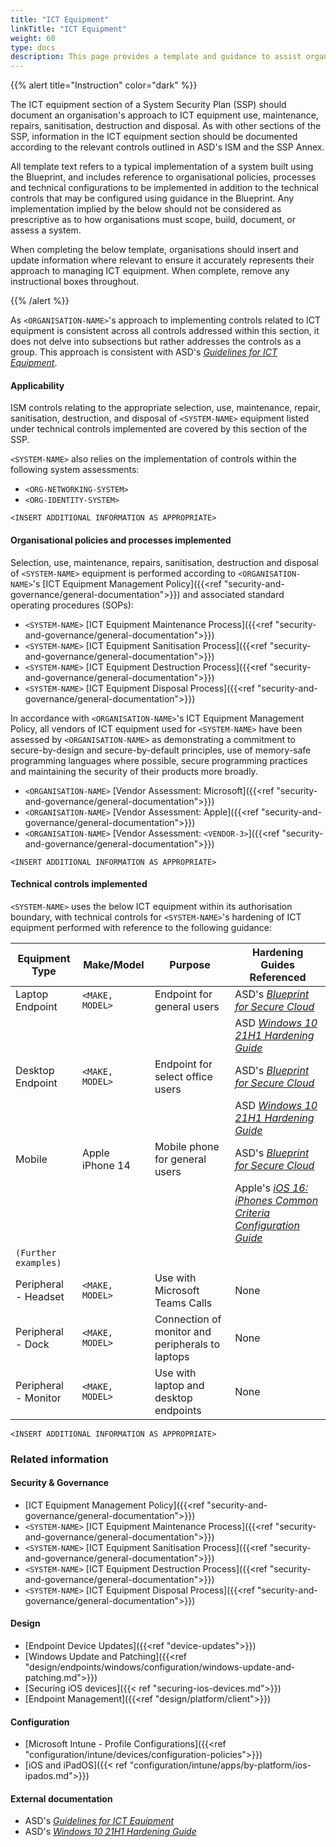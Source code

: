 ```yaml
---
title: "ICT Equipment"
linkTitle: "ICT Equipment"
weight: 60
type: docs
description: This page provides a template and guidance to assist organisations in documenting their approach to management of ICT equipment associated with their system(s) built on ASD's Blueprint for Secure Cloud.
---
```


{{% alert title="Instruction" color="dark" %}}

The ICT equipment section of a System Security Plan (SSP) should document an organisation's approach to ICT equipment use, maintenance, repairs, sanitisation, destruction and disposal. As with other sections of the SSP, information in the ICT equipment section should be documented according to the relevant controls outlined in ASD's ISM and the SSP Annex. 

All template text refers to a typical implementation of a system built using the Blueprint, and includes reference to organisational policies, processes and technical configurations to be implemented in addition to the technical controls that may be configured using guidance in the Blueprint. Any implementation implied by the below should not be considered as prescriptive as to how organisations must scope, build, document, or assess a system.

When completing the below template, organisations should insert and update information where relevant to ensure it accurately represents their approach to managing ICT equipment. When complete, remove any instructional boxes throughout. 

{{% /alert %}}

As `<ORGANISATION-NAME>`'s approach to implementing controls related to ICT equipment is consistent across all controls addressed within this section, it does not delve into subsections but rather addresses the controls as a group. This approach is consistent with ASD's [*Guidelines for ICT Equipment*](https://www.cyber.gov.au/resources-business-and-government/essential-cyber-security/ism/cyber-security-guidelines/guidelines-ict-equipment).

#### Applicability


ISM controls relating to the appropriate selection, use, maintenance, repair, sanitisation, destruction, and disposal of `<SYSTEM-NAME>` equipment listed under technical controls implemented are covered by this section of the SSP. 

`<SYSTEM-NAME>` also relies on the implementation of controls within the following system assessments:

* `<ORG-NETWORKING-SYSTEM>`
* `<ORG-IDENTITY-SYSTEM>`

`<INSERT ADDITIONAL INFORMATION AS APPROPRIATE>`

#### Organisational policies and processes implemented

Selection, use, maintenance, repairs, sanitisation, destruction and disposal of `<SYSTEM-NAME>` equipment is performed according to `<ORGANISATION-NAME>`'s [ICT Equipment Management Policy]({{<ref "security-and-governance/general-documentation">}}) and associated standard operating procedures (SOPs):
* `<SYSTEM-NAME>` [ICT Equipment Maintenance Process]({{<ref "security-and-governance/general-documentation">}})
* `<SYSTEM-NAME>` [ICT Equipment Sanitisation Process]({{<ref "security-and-governance/general-documentation">}})
* `<SYSTEM-NAME>` [ICT Equipment Destruction Process]({{<ref "security-and-governance/general-documentation">}})
* `<SYSTEM-NAME>` [ICT Equipment Disposal Process]({{<ref "security-and-governance/general-documentation">}})

In accordance with `<ORGANISATION-NAME>`'s ICT Equipment Management Policy, all vendors of ICT equipment used for `<SYSTEM-NAME>` have been assessed by `<ORGANISATION-NAME>` as demonstrating a commitment to secure-by-design and secure-by-default principles, use of memory-safe programming languages where possible, secure programming practices and maintaining the security of their products more broadly.
* `<ORGANISATION-NAME>` [Vendor Assessment: Microsoft]({{<ref "security-and-governance/general-documentation">}})
* `<ORGANISATION-NAME>` [Vendor Assessment: Apple]({{<ref "security-and-governance/general-documentation">}})
* `<ORGANISATION-NAME>` [Vendor Assessment: `<VENDOR-3>`]({{<ref "security-and-governance/general-documentation">}})

`<INSERT ADDITIONAL INFORMATION AS APPROPRIATE>`

#### Technical controls implemented

`<SYSTEM-NAME>` uses the below ICT equipment within its authorisation boundary, with technical controls for `<SYSTEM-NAME>`'s hardening of ICT equipment performed with reference to the following guidance:

| Equipment Type       | Make/Model      | Purpose                                          | Hardening Guides Referenced                     |
|----------------------|-----------------|--------------------------------------------------|-------------------------------------------------|
| Laptop Endpoint      | `<MAKE, MODEL>` | Endpoint for general users                       | ASD's [*Blueprint for Secure Cloud*](https://blueprint.asd.gov.au)                |
|                      |                 |                                                  | ASD [*Windows 10 21H1 Hardening Guide*](https://www.cyber.gov.au/resources-business-and-government/maintaining-devices-and-systems/system-hardening-and-administration/system-hardening/hardening-microsoft-windows-10-version-21h1-workstations)                     |
| Desktop Endpoint     | `<MAKE, MODEL>` | Endpoint for select office users                 | ASD's [*Blueprint for Secure Cloud*](https://blueprint.asd.gov.au)                |
|                      |                 |                                                  | ASD [*Windows 10 21H1 Hardening Guide*](https://www.cyber.gov.au/resources-business-and-government/maintaining-devices-and-systems/system-hardening-and-administration/system-hardening/hardening-microsoft-windows-10-version-21h1-workstations)                     |
| Mobile               | Apple iPhone 14 | Mobile phone for general users                   | ASD's [*Blueprint for Secure Cloud*](https://blueprint.asd.gov.au)                |
|                      |                 |                                                  | Apple's [*iOS 16: iPhones Common Criteria Configuration Guide*](https://www.niap-ccevs.org/MMO/Product/st_vid11349-agd.pdf) |
| `(Further examples)` |                 |                                                  |                                                 |
| Peripheral - Headset | `<MAKE, MODEL>` | Use with Microsoft Teams Calls                          | None                                            |
| Peripheral - Dock    | `<MAKE, MODEL>` | Connection of monitor and peripherals to laptops | None                                            |
| Peripheral - Monitor | `<MAKE, MODEL>` | Use with laptop and desktop endpoints            | None                                            |

`<INSERT ADDITIONAL INFORMATION AS APPROPRIATE>`

### Related information

#### Security & Governance

* [ICT Equipment Management Policy]({{<ref "security-and-governance/general-documentation">}})
* `<SYSTEM-NAME>` [ICT Equipment Maintenance Process]({{<ref "security-and-governance/general-documentation">}})
* `<SYSTEM-NAME>` [ICT Equipment Sanitisation Process]({{<ref "security-and-governance/general-documentation">}})
* `<SYSTEM-NAME>` [ICT Equipment Destruction Process]({{<ref "security-and-governance/general-documentation">}})
* `<SYSTEM-NAME>` [ICT Equipment Disposal Process]({{<ref "security-and-governance/general-documentation">}})

#### Design

* [Endpoint Device Updates]({{<ref "device-updates">}})
* [Windows Update and Patching]({{<ref "design/endpoints/windows/configuration/windows-update-and-patching.md">}})
* [Securing iOS devices]({{< ref "securing-ios-devices.md">}})
* [Endpoint Management]({{<ref "design/platform/client">}})


#### Configuration

* [Microsoft Intune - Profile Configurations]({{<ref "configuration/intune/devices/configuration-policies">}})
* [iOS and iPadOS]({{< ref "configuration/intune/apps/by-platform/ios-ipados.md">}})


#### External documentation

* ASD's [*Guidelines for ICT Equipment*](https://www.cyber.gov.au/resources-business-and-government/essential-cyber-security/ism/cyber-security-guidelines/guidelines-ict-equipment)
* ASD's [*Windows 10 21H1 Hardening Guide*](https://www.cyber.gov.au/resources-business-and-government/maintaining-devices-and-systems/system-hardening-and-administration/system-hardening/hardening-microsoft-windows-10-version-21h1-workstations)